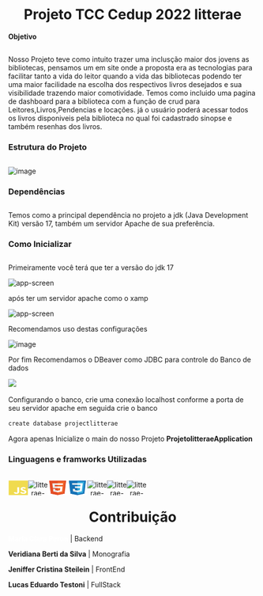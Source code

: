 
<h1 align="center">Projeto TCC Cedup 2022 litterae</h1
  
**Objetivo**

##
Nosso Projeto teve como intuito trazer uma inclusção maior dos jovens as bibliotecas, pensamos um em site onde a proposta 
era as tecnologias para facilitar tanto a vida do leitor quando a vida das bibliotecas podendo ter uma maior facilidade
na escolha dos respectivos livros desejados e sua visibilidade trazendo maior comotividade.
 Temos como incluido uma pagina de dashboard para a biblioteca com a função de crud para Leitores,Livros,Pendencias e 
locações. já o usuário poderá acessar todos os livros disponiveis pela biblioteca no qual foi cadastrado sinopse e 
também resenhas dos livros.

 ### Estrutura do Projeto
 ##
 ![image](https://user-images.githubusercontent.com/48250598/202895542-654367d7-524f-4086-823c-7896280f087e.png)
### Dependências
##
Temos como a principal dependência no projeto a jdk (Java Development Kit) versão 17, também um servidor
Apache de sua preferência.

### Como Inicializar 

##

Primeiramente você terá que ter a versão do jdk 17

<img src="https://user-images.githubusercontent.com/48250598/202895960-536cb0a9-570c-4962-880d-644467d9b937.png" alt="app-screen" width="200" />

após ter um servidor apache como o xamp 

<img src="https://user-images.githubusercontent.com/48250598/202896503-3fb0e423-0e40-4bd8-b425-de51f9acce17.png" alt="app-screen" width="200" />

Recomendamos uso destas configurações

![image](https://user-images.githubusercontent.com/48250598/202896582-8a250f4f-6fb1-4e02-998c-7e930dc477cd.png)

Por fim Recomendamos o DBeaver como JDBC para controle do Banco de dados

<img src="https://user-images.githubusercontent.com/48250598/202896724-34be8746-df89-4c57-8f12-0bcd6954de98.png" width="200" />

Configurando o banco, crie uma conexão localhost conforme a porta de seu servidor apache em seguida crie o banco

```sh
create database projectlitterae
```
Agora apenas Inicialize o main do nosso Projeto **ProjetolitteraeApplication**

### Linguagens e framworks Utilizadas 
<div align="center" style="display: inline_block"><br>
  <img align="left" alt="litterae-Js" height="30" width="40" src="https://raw.githubusercontent.com/devicons/devicon/master/icons/javascript/javascript-plain.svg">
  <img align="left" alt="litterae-Jquery" height="30" width="40" src="https://user-images.githubusercontent.com/48250598/202897901-1e1aec34-195f-4c55-a4b8-035bcdafe726.png">
  <img align="left" alt="litterae-HTML" height="30" width="40" src="https://raw.githubusercontent.com/devicons/devicon/master/icons/html5/html5-original.svg">
  <img align="left" alt="litterae-CSS" height="30" width="40" src="https://raw.githubusercontent.com/devicons/devicon/master/icons/css3/css3-original.svg">
  <img align="left" alt="litterae-Spring" height="30" width="40" src="https://user-images.githubusercontent.com/48250598/202897746-e2d57d5d-f482-44da-b786-2cdbc41eb43f.png">
  <img align="left" alt="litterae-Java" height="30" width="40" src="https://img.icons8.com/color/48/000000/java-coffee-cup-logo--v1.png">
  <img align="left" alt="litterae-Java" height="30" width="40" src="https://user-images.githubusercontent.com/48250598/202897986-cf7bef34-f57b-47e9-a0c6-f3b7b6e53ac2.png">
<br>
</div>
<h1 align="center">Contribuição</h1>

**<a style="text-decoration:none;color:#ffff" href="https://example.com">Maria Clara Peron</a>** | Backend

**Veridiana Berti da Silva** | Monografia

**Jeniffer Cristina Steilein** | FrontEnd

**Lucas Eduardo Testoni** | FullStack
